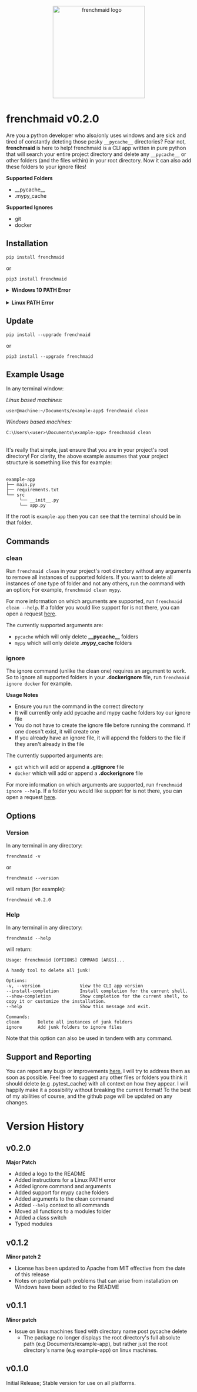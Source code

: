 <p align="center">
    <img src="https://static.wixstatic.com/media/916fb4_88bd4d4d46e14f0c90f64213970c3a2d~mv2.png/v1/fill/w_750,h_750,al_c,q_90,usm_0.66_1.00_0.01,enc_auto/916fb4_88bd4d4d46e14f0c90f64213970c3a2d~mv2.png" alt="frenchmaid logo" width="250" height="250" />
</p>

# frenchmaid v0.2.0

Are you a python developer who also/only uses windows and are sick and tired of constantly deteting those pesky `__pycache__` directories? Fear not, **frenchmaid** is here to help! frenchmaid is a CLI app written in pure python that will search your entire project directory and delete any `__pycache__` or other folders (and the files within) in your root directory. Now it can also add these folders to your ignore files!

**Supported Folders**

- \_\_pycache\_\_
- .mypy_cache

**Supported Ignores**

- git
- docker

## Installation

    pip install frenchmaid

or

    pip3 install frenchmaid

<details>
<summary><strong>Windows 10 PATH Error</strong></summary>
<br />
If you encounter a path error on your CMD after running one of the commands above (e.g one about not finding a frenchmaid.exe or the frenchmaid.exe not being on PATH), carry out the following steps:

1.  Uninstall frenchmaid

        pip uninstall frenchmaid

2.  Open a new terminal as admin

    1. Open the start menu (press the windows button)
    2. Search for CMD
    3. Right click and select run as administrator

3.  Install frenchmaid globally

        pip install frenchmaid

Remember not to use the `--user` flag unless you have set this option on path as well.

 </details>
<br />

<details>
<summary><strong>Linux PATH Error</strong></summary>
<br />
If you encounter a "not on path" error after running `pip3 install frenchmaid` akin to:

    frenchmaid is installed in /home/<username>/.local/bin which is not on PATH...

Copy the relative path to frenchmaid from $HOME and add it to PATH. For this current example it would be:

    user@machine:~$ echo $HOME
    /home/<username>

    user@machine:~$ export PATH="$HOME/.local/bin:$PATH"

 </details>

## Update

    pip install --upgrade frenchmaid

or

    pip3 install --upgrade frenchmaid

## Example Usage

In any terminal window:

_Linux based machines:_

    user@machine:~/Documents/example-app$ frenchmaid clean

_Windows based machines:_

    C:\Users\<user>\Documents\example-app> frenchmaid clean

<br />
It's really that simple, just ensure that you are in your project's root directory! For clarity, the above example assumes that your project structure is something like this for example:
<br />
<br />

    example-app
    ├── main.py
    ├── requirements.txt
    └── src
         └── __init__.py
         └── app.py

If the root is `example-app` then you can see that the terminal should be in that folder.

## Commands

### clean

Run `frenchmaid clean` in your project's root directory without any arguments to remove all instances of supported folders. If you want to delete all instances of one type of folder and not any others, run the command with an option; For example, `frenchmaid clean mypy`.

For more information on which arguments are supported, run `frenchmaid clean --help`. If a folder you would like support for is not there, you can open a request [here](https://github.com/lewisjr/home-app/issues).

The currently supported arguments are:

- `pycache` which will only delete **\_\_pycache\_\_** folders
- `mypy` which will only delete **.mypy_cache** folders

### ignore

The ignore command (unlike the clean one) requires an argument to work. So to ignore all supported folders in your **.dockerignore** file, run `frenchmaid ignore docker` for example.

**Usage Notes**

- Ensure you run the command in the correct directory
- It will currently only add pycache and mypy cache folders toy our ignore file
- You do not have to create the ignore file before running the command. If one doesn't exist, it will create one
- If you already have an ignore file, it will append the folders to the file if they aren't already in the file

The currently supported arguments are:

- `git` which will add or append a **.gitignore** file
- `docker` which will add or append a **.dockerignore** file

For more information on which arguments are supported, run `frenchmaid ignore --help`. If a folder you would like support for is not there, you can open a request [here](https://github.com/lewisjr/home-app/issues).

## Options

### Version

In any terminal in any directory:

    frenchmaid -v

or

    frenchmaid --version

will return (for example):

    frenchmaid v0.2.0

### Help

In any terminal in any directory:

    frenchmaid --help

will return:

    Usage: frenchmaid [OPTIONS] COMMAND [ARGS]...

    A handy tool to delete all junk!

    Options:
    -v, --version               View the CLI app version
    --install-completion        Install completion for the current shell.
    --show-completion           Show completion for the current shell, to copy it or customize the installation.
    --help                      Show this message and exit.

    Commands:
    clean       Delete all instances of junk folders
    ignore      Add junk folders to ignore files

Note that this option can also be used in tandem with any command.

## Support and Reporting

You can report any bugs or improvements [here](https://github.com/lewisjr/home-app/issues), I will try to address them as soon as possible. Feel free to suggest any other files or folders you think it should delete (e.g .pytest_cache) with all context on how they appear. I will happily make it a possibility without breaking the current format! To the best of my abilities of course, and the github page will be updated on any changes.

# Version History

## v0.2.0

**Major Patch**

- Added a logo to the README
- Added instructions for a Linux PATH error
- Added ignore command and arguments
- Added support for mypy cache folders
- Added arguments to the clean command
- Added `--help` context to all commands
- Moved all functions to a modules folder
- Added a class switch
- Typed modules

## v0.1.2

**Minor patch 2**

- License has been updated to Apache from MIT effective from the date of this release
- Notes on potential path problems that can arise from installation on Windows have been added to the README

## v0.1.1

**Minor patch**

- Issue on linux machines fixed with directory name post pycache delete
  - The package no longer displays the root directory's full absolute path (e.g Documents/example-app), but rather just the root directory's name (e.g example-app) on linux machines.

## v0.1.0

Initial Release; Stable version for use on all platforms.
